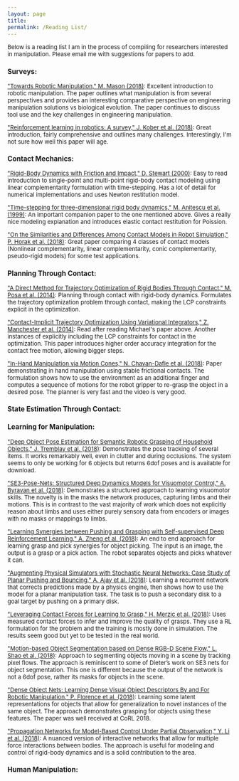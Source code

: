 ```yaml
---
layout: page
title:
permalink: /Reading List/
---
```

<div style="font-size:small">
<p>
	Below is a reading list I am in the process of compiling for researchers interested in manipulation. Please email me with suggestions for papers to add.
</p>

<!-- ****************************** -->
<h3> Surveys: </h3>
<p>
	<a href="https://www.annualreviews.org/doi/pdf/10.1146/annurev-control-060117-104848"> "Towards Robotic Manipulation," M. Mason (2018)</a>: Excellent introduction to robotic manipulation. The paper outlines what manipulation is from several perspectives and provides an interesting comparative perspective on engineering manipulation solutions vs biological evolution. The paper continues to discuss tool use and the key challenges in engineering manipulation.
</p>
<p>
	<a href="https://journals.sagepub.com/doi/full/10.1177/0278364913495721"> "Reinforcement learning in robotics: A survey," J. Kober et al. (2018)</a>: Great introduction, fairly comprehensive and outlines many challenges. Interestingly, I'm not sure how well this paper will age.
</p>
<!-- ****************************** -->
<h3> Contact Mechanics: </h3>
<p>
	<a href="https://epubs.siam.org/doi/abs/10.1137/S0036144599360110"> "Rigid-Body Dynamics with Friction and Impact," D. Stewart (2000)</a>: Easy to read introduction to single-point and multi-point rigid-body contact modeling using linear complementarity formulation with time-stepping. Has a lot of detail for numerical implementations and uses Newton restitution model.
</p>
<p>
	<a href="https://pdfs.semanticscholar.org/21f2/85aef8f93d540d7fd80d59e1514d9aabbd13.pdf"> "Time-stepping for three-dimensional rigid body dynamics," M. Anitescu et al. (1999)</a>: An important companion paper to the one mentioned above. Gives a really nice modeling explanation and introduces elastic contact restitution for Poission.
</p>
<p>
	<a href="https://ieeexplore.ieee.org/abstract/document/8603801"> "On the Similarities and Differences Among Contact Models in Robot Simulation," P. Horak et al. (2018)</a>: Great paper comparing 4 classes of contact models (Nonlinear complementarity, linear complementarity, conic complementarity, pseudo-rigid models) for some test applications.
</p>
<!-- ****************************** -->
<h3> Planning Through Contact: </h3>
<p>
	<a href="http://journals.sagepub.com/doi/abs/10.1177/0278364913506757"> "A Direct Method for Trajectory Optimization of Rigid Bodies Through Contact," M. Posa et al. (2014)</a>: Planning through contact with rigid-body dynamics. Formulates the trajectory optimization
  problem through contact, making the LCP constraints explicit in the optimization.
</p>
<p>
	<a href="http://stanford.edu/group/rexlab/papers/variational-ijrr.pdf"> "Contact-Implicit Trajectory Optimization Using Variational Integrators," Z. Manchester et al. (2014)</a>: Read after reading Michael's paper above. Another instances of explicitly including the LCP constraints for contact in the optimization. This paper introduces higher order	accuracy integration for the contact free motion, allowing bigger steps.
</p>
<p>
	<a href="http://www.roboticsproceedings.org/rss14/p58.pdf"> "In-Hand Manipulation via Motion Cones," N. Chavan-Dafle et al. (2018)</a>: Paper demonstrating in hand manipulation using stable frictional contacts. The formulation shows how to use the environment as an additional finger and computes a sequence of motions for the robot gripper to re-grasp the object in a desired pose. The planner is very fast and the video is very good.
</p>

<!-- ****************************** -->
<h3> State Estimation Through Contact: </h3>

<!-- ****************************** -->
<h3> Learning for Manipulation: </h3>

<p>
	<a href="https://arxiv.org/pdf/1809.10790.pdf"> "Deep Object Pose Estimation for Semantic Robotic Grasping of Household Objects," J. Tremblay et al. (2018)</a>: Demonstrates the pose tracking of several items. It works remarkably well, even in clutter and during occlusions. The system seems to only be working for 6 objects but returns 6dof poses and is available for download.
</p>
<p>
	<a href="https://rse-lab.cs.washington.edu/papers/se3posenets_icra18.pdf"> "SE3-Pose-Nets: Structured Deep Dynamics Models for Visuomotor Control," A. Byravan et al. (2018)</a>: Demonstrates a structured approach to learning visuomotor skills. The novelty is in the masks the network produces, capturing limbs and their motions. This is in contrast to the vast majority of work which does not explicitly reason about limbs and uses either purely sensory data from encoders or images with no masks or mappings to limbs.
</p>
<p>
	<a href="https://arxiv.org/pdf/1803.09956.pdf"> "Learning Synergies between Pushing and Grasping with Self-supervised Deep Reinforcement Learning," A. Zheng et al. (2018)</a>: An end to end approach for learning grasp and pick synergies for object picking. The input is an image, the output is a grasp or a pick action. The robot separates objects and picks whatever it can.
</p>
<p>
	<a href="https://arxiv.org/pdf/1808.03246.pdf"> "Augmenting Physical Simulators with Stochastic Neural Networks: Case Study of Planar Pushing and Bouncing," A. Ajay et al. (2018)</a>: Learning a recurrent network that corrects predictions made by a physics engine, then shows how to use the model for a planar manipulation task. The task is to push a secondary disk to a goal target by pushing on a primary disk.
</p>
<p>
	<a href="https://arxiv.org/pdf/1809.07004.pdf"> "Leveraging Contact Forces for Learning to Grasp," H.  Merzic et al. (2018)</a>: Uses measured contact forces to infer and improve the quality of grasps. They use a RL formulation for the problem and the training is mostly done in simulation. The results seem good but yet to be tested in the real world.
</p>
<p>
	<a href="https://arxiv.org/pdf/1804.05195.pdf"> "Motion-based Object Segmentation based on Dense RGB-D Scene Flow," L. Shao et al. (2018)</a>: Approach to segmenting objects moving in a scene by tracking pixel flows. The approach is reminiscent to some of Dieter’s work on SE3 nets for object segmentation. This one is different because the output of the network is not a 6dof pose, rather its masks for objects in the scene.
</p>
<p>
	<a href="https://arxiv.org/pdf/1806.08756.pdf"> "Dense Object Nets: Learning Dense Visual Object Descriptors By and For Robotic Manipulation," P. Florence et al. (2018)</a>: Learning some latent representations for objects that allow for generalization to novel instances of the same object. The approach demonstrates grasping for objects using these features. The paper was well received at CoRL 2018.
</p>
<p>
	<a href="https://arxiv.org/pdf/1809.11169.pdf"> "Propagation Networks for Model-Based Control Under Partial Observation," Y. Li et al. (2018)</a>: A nuanced version of interactive networks that allow for multiple force interactions between bodies. The approach is useful for modeling and control of rigid-body dynamics and is a solid contribution to the area.
</p>

<!-- ****************************** -->
<h3> Human Manipulation: </h3>

</div>

